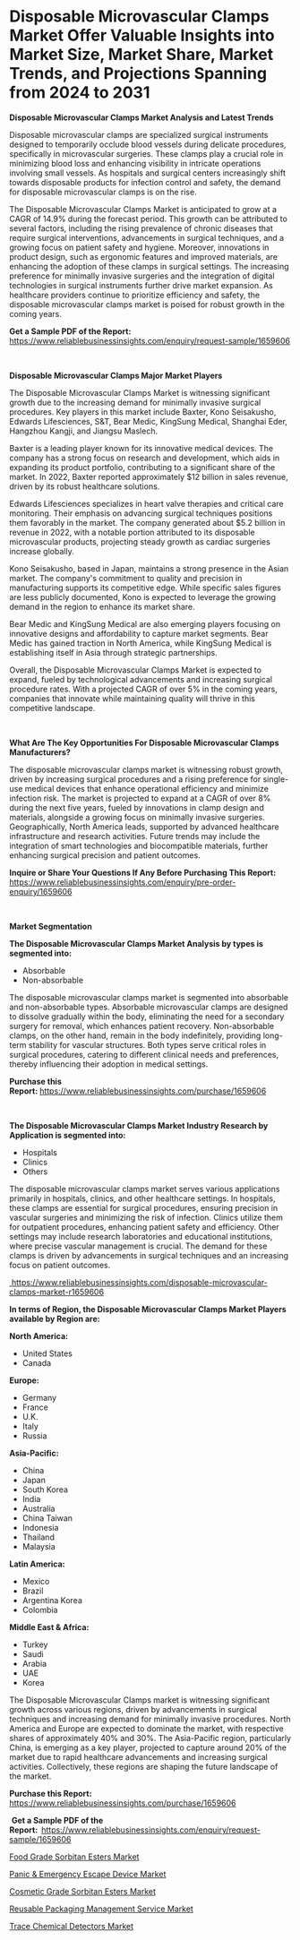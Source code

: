 <p><h1>Disposable Microvascular Clamps Market Offer Valuable Insights into Market Size, Market Share, Market Trends, and Projections Spanning from 2024 to 2031</h1></p><p><strong>Disposable Microvascular Clamps Market Analysis and Latest Trends</strong></p>
<p><p>Disposable microvascular clamps are specialized surgical instruments designed to temporarily occlude blood vessels during delicate procedures, specifically in microvascular surgeries. These clamps play a crucial role in minimizing blood loss and enhancing visibility in intricate operations involving small vessels. As hospitals and surgical centers increasingly shift towards disposable products for infection control and safety, the demand for disposable microvascular clamps is on the rise.</p><p>The Disposable Microvascular Clamps Market is anticipated to grow at a CAGR of 14.9% during the forecast period. This growth can be attributed to several factors, including the rising prevalence of chronic diseases that require surgical interventions, advancements in surgical techniques, and a growing focus on patient safety and hygiene. Moreover, innovations in product design, such as ergonomic features and improved materials, are enhancing the adoption of these clamps in surgical settings. The increasing preference for minimally invasive surgeries and the integration of digital technologies in surgical instruments further drive market expansion. As healthcare providers continue to prioritize efficiency and safety, the disposable microvascular clamps market is poised for robust growth in the coming years.</p></p>
<p><strong>Get a Sample PDF of the Report:&nbsp;</strong> <a href="https://www.reliablebusinessinsights.com/enquiry/request-sample/1659606?utm_campaign=1091&utm_medium=2&utm_source=Github&utm_content=ia&utm_term=12102024&utm_id=disposable-microvascular-clamps">https://www.reliablebusinessinsights.com/enquiry/request-sample/1659606</a></p>
<p>&nbsp;</p>
<p><strong>Disposable Microvascular Clamps Major Market Players</strong></p>
<p><p>The Disposable Microvascular Clamps Market is witnessing significant growth due to the increasing demand for minimally invasive surgical procedures. Key players in this market include Baxter, Kono Seisakusho, Edwards Lifesciences, S&T, Bear Medic, KingSung Medical, Shanghai Eder, Hangzhou Kangji, and Jiangsu Maslech.</p><p>Baxter is a leading player known for its innovative medical devices. The company has a strong focus on research and development, which aids in expanding its product portfolio, contributing to a significant share of the market. In 2022, Baxter reported approximately $12 billion in sales revenue, driven by its robust healthcare solutions.</p><p>Edwards Lifesciences specializes in heart valve therapies and critical care monitoring. Their emphasis on advancing surgical techniques positions them favorably in the market. The company generated about $5.2 billion in revenue in 2022, with a notable portion attributed to its disposable microvascular products, projecting steady growth as cardiac surgeries increase globally.</p><p>Kono Seisakusho, based in Japan, maintains a strong presence in the Asian market. The company's commitment to quality and precision in manufacturing supports its competitive edge. While specific sales figures are less publicly documented, Kono is expected to leverage the growing demand in the region to enhance its market share.</p><p>Bear Medic and KingSung Medical are also emerging players focusing on innovative designs and affordability to capture market segments. Bear Medic has gained traction in North America, while KingSung Medical is establishing itself in Asia through strategic partnerships.</p><p>Overall, the Disposable Microvascular Clamps Market is expected to expand, fueled by technological advancements and increasing surgical procedure rates. With a projected CAGR of over 5% in the coming years, companies that innovate while maintaining quality will thrive in this competitive landscape.</p></p>
<p>&nbsp;</p>
<p><strong>What Are The Key Opportunities For Disposable Microvascular Clamps Manufacturers?</strong></p>
<p><p>The disposable microvascular clamps market is witnessing robust growth, driven by increasing surgical procedures and a rising preference for single-use medical devices that enhance operational efficiency and minimize infection risk. The market is projected to expand at a CAGR of over 8% during the next five years, fueled by innovations in clamp design and materials, alongside a growing focus on minimally invasive surgeries. Geographically, North America leads, supported by advanced healthcare infrastructure and research activities. Future trends may include the integration of smart technologies and biocompatible materials, further enhancing surgical precision and patient outcomes.</p></p>
<p><strong>Inquire or Share Your Questions If Any Before Purchasing This Report:</strong> <a href="https://www.reliablebusinessinsights.com/enquiry/pre-order-enquiry/1659606?utm_campaign=1091&utm_medium=2&utm_source=Github&utm_content=ia&utm_term=12102024&utm_id=disposable-microvascular-clamps">https://www.reliablebusinessinsights.com/enquiry/pre-order-enquiry/1659606</a></p>
<p>&nbsp;</p>
<p><strong>Market Segmentation</strong></p>
<p><strong>The Disposable Microvascular Clamps Market Analysis by types is segmented into:</strong></p>
<p><ul><li>Absorbable</li><li>Non-absorbable</li></ul></p>
<p><p>The disposable microvascular clamps market is segmented into absorbable and non-absorbable types. Absorbable microvascular clamps are designed to dissolve gradually within the body, eliminating the need for a secondary surgery for removal, which enhances patient recovery. Non-absorbable clamps, on the other hand, remain in the body indefinitely, providing long-term stability for vascular structures. Both types serve critical roles in surgical procedures, catering to different clinical needs and preferences, thereby influencing their adoption in medical settings.</p></p>
<p><strong>Purchase this Report:&nbsp;</strong><a href="https://www.reliablebusinessinsights.com/purchase/1659606?utm_campaign=1091&utm_medium=2&utm_source=Github&utm_content=ia&utm_term=12102024&utm_id=disposable-microvascular-clamps">https://www.reliablebusinessinsights.com/purchase/1659606</a></p>
<p>&nbsp;</p>
<p><strong>The Disposable Microvascular Clamps Market Industry Research by Application is segmented into:</strong></p>
<p><ul><li>Hospitals</li><li>Clinics</li><li>Others</li></ul></p>
<p><p>The disposable microvascular clamps market serves various applications primarily in hospitals, clinics, and other healthcare settings. In hospitals, these clamps are essential for surgical procedures, ensuring precision in vascular surgeries and minimizing the risk of infection. Clinics utilize them for outpatient procedures, enhancing patient safety and efficiency. Other settings may include research laboratories and educational institutions, where precise vascular management is crucial. The demand for these clamps is driven by advancements in surgical techniques and an increasing focus on patient outcomes.</p></p>
<p><a href="https://www.reliablebusinessinsights.com/disposable-microvascular-clamps-market-r1659606?utm_campaign=1091&utm_medium=2&utm_source=Github&utm_content=ia&utm_term=12102024&utm_id=disposable-microvascular-clamps">&nbsp;https://www.reliablebusinessinsights.com/disposable-microvascular-clamps-market-r1659606</a></p>
<p><strong>In terms of Region, the Disposable Microvascular Clamps Market Players available by Region are:</strong></p>
<p>
    <p> <strong> North America: </strong>
        <ul>
            <li>United States</li>
            <li>Canada</li>
        </ul>
        </p> 
    <p> <strong> Europe: </strong>
        <ul>
            <li>Germany</li>
            <li>France</li>
            <li>U.K.</li>
            <li>Italy</li>
            <li>Russia</li>
        </ul>
        </p> 
    <p> <strong> Asia-Pacific: </strong>
        <ul>
            <li>China</li>
            <li>Japan</li>
            <li>South Korea</li>
            <li>India</li>
            <li>Australia</li>
            <li>China Taiwan</li>
            <li>Indonesia</li>
            <li>Thailand</li>
            <li>Malaysia</li>
        </ul>
        </p> 
    <p> <strong> Latin America: </strong>
        <ul>
            <li>Mexico</li>
            <li>Brazil</li>
            <li>Argentina Korea</li>
            <li>Colombia</li>
        </ul>
        </p> 
    <p> <strong> Middle East & Africa: </strong>
        <ul>
            <li>Turkey</li>
            <li>Saudi</li>
            <li>Arabia</li>
            <li>UAE</li>
            <li>Korea</li>
        </ul>
    </p>
    </p>
<p><p>The Disposable Microvascular Clamps market is witnessing significant growth across various regions, driven by advancements in surgical techniques and increasing demand for minimally invasive procedures. North America and Europe are expected to dominate the market, with respective shares of approximately 40% and 30%. The Asia-Pacific region, particularly China, is emerging as a key player, projected to capture around 20% of the market due to rapid healthcare advancements and increasing surgical activities. Collectively, these regions are shaping the future landscape of the market.</p></p>
<p><strong>Purchase this Report: </strong><a href="https://www.reliablebusinessinsights.com/purchase/1659606?utm_campaign=1091&utm_medium=2&utm_source=Github&utm_content=ia&utm_term=12102024&utm_id=disposable-microvascular-clamps">https://www.reliablebusinessinsights.com/purchase/1659606</a></p>
<p>&nbsp;<strong>Get a Sample PDF of the Report:&nbsp;&nbsp;</strong><a href="https://www.reliablebusinessinsights.com/enquiry/request-sample/1659606?utm_campaign=1091&utm_medium=2&utm_source=Github&utm_content=ia&utm_term=12102024&utm_id=disposable-microvascular-clamps">https://www.reliablebusinessinsights.com/enquiry/request-sample/1659606</a></p>
<p><strong></strong></p>
<p><p><a href="https://www.linkedin.com/pulse/global-food-grade-sorbitan-esters-market-trends-analysis-future-s6wlc?utm_campaign=1091&utm_medium=2&utm_source=Github&utm_content=ia&utm_term=12102024&utm_id=disposable-microvascular-clamps">Food Grade Sorbitan Esters Market</a></p><p><a href="https://github.com/WashimHussain441/Market-Research-Report-List-1/blob/main/panic-emergency-escape-device-market.md?utm_campaign=1091&utm_medium=2&utm_source=Github&utm_content=ia&utm_term=12102024&utm_id=disposable-microvascular-clamps">Panic & Emergency Escape Device Market</a></p><p><a href="https://www.linkedin.com/pulse/cosmetic-grade-sorbitan-esters-market-global-regional-analysis-ztnjc?utm_campaign=1091&utm_medium=2&utm_source=Github&utm_content=ia&utm_term=12102024&utm_id=disposable-microvascular-clamps">Cosmetic Grade Sorbitan Esters Market</a></p><p><a href="https://github.com/SanjidaMahmud54/Market-Research-Report-List-1/blob/main/reusable-packaging-management-service-market.md?utm_campaign=1091&utm_medium=2&utm_source=Github&utm_content=ia&utm_term=12102024&utm_id=disposable-microvascular-clamps">Reusable Packaging Management Service Market</a></p><p><a href="https://www.linkedin.com/pulse/trace-chemical-detectors-market-growth-outlook-from-2024-iyy9e?utm_campaign=1091&utm_medium=2&utm_source=Github&utm_content=ia&utm_term=12102024&utm_id=disposable-microvascular-clamps">Trace Chemical Detectors Market</a></p></p>